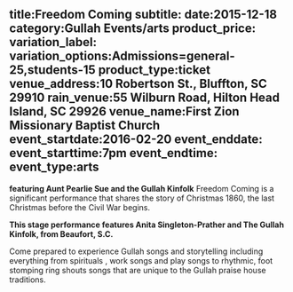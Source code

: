 title:Freedom Coming
subtitle:
date:2015-12-18
category:Gullah Events/arts
product_price:
variation_label:
variation_options:Admissions=general-25,students-15
product_type:ticket
venue_address:10 Robertson St., Bluffton, SC 29910
rain_venue:55 Wilburn Road, Hilton Head Island, SC 29926
venue_name:First Zion Missionary Baptist Church
event_startdate:2016-02-20
event_enddate:
event_starttime:7pm
event_endtime:
event_type:arts
---
**featuring Aunt Pearlie Sue and the Gullah Kinfolk**
Freedom Coming is a significant performance that shares the story of Christmas 1860, the last Christmas before the Civil  War begins. 

**This stage performance  features Anita Singleton-Prather and The Gullah Kinfolk, from Beaufort, S.C.**   

Come prepared to experience  Gullah songs and storytelling including everything from spirituals , work songs and play songs to rhythmic, foot stomping ring shouts songs  that are unique to the Gullah praise house traditions.